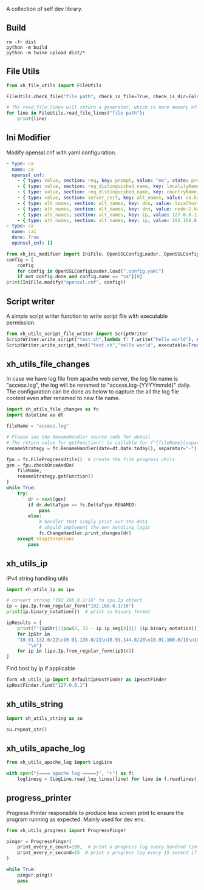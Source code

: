 A collection of self dev library.

## Build
```shell
rm -fr dist
python -m build
python -m twine upload dist/*
```

## File Utils
```python
from xh_file_utils import FileUtils

FileUtils.check_file("file path", check_is_file=True, check_is_dir=False)

# The read_file_lines will return a generator, which is more memory efficient
for line in FileUtils.read_file_lines("file path"):
    print(line)
```

## Ini Modifier
Modify openssl.cnf with yaml configuration.

```yaml
- type: ca
  name: ca
  openssl_cnf:
    - { type: value, section: req, key: prompt, value: "no", state: present }
    - { type: value, section: req_distinguished_name, key: localityName_default, state: remove }
    - { type: value, section: req_distinguished_name, key: countryName, value: HK, state: present }
    - { type: value, section: server_cert, key: alt_names, value: ca.kafka.examplecom, state: present }
    - { type: alt_names, section: alt_names, key: dns, value: localhost, state: present }
    - { type: alt_names, section: alt_names, key: dns, value: node-1.kafka.example.com, state: present }
    - { type: alt_names, section: alt_names, key: ip, value: 127.0.0.1, state: present }
    - { type: alt_names, section: alt_names, key: ip, value: 192.168.8.1, state: present }
- type: ca
  name: ca1
  done: True
  openssl_cnf: []

```

```python
from xh_ini_modifier import IniFile, OpenSSLConfigLoader, OpenSSLConfigMeta, OpenSSLConfigMetaRow
config = [
    config
    for config in OpenSSLConfigLoader.load(".config.yaml")
    if not config.done and config.name == "ca"][0]
print(IniFile.modify("openssl.cnf", config))
```

## Script writer
A simple script writer function to write script file with executable permission.

```python
from xh_utils_script_file_writer import ScriptWriter
ScriptWriter.write_script("test.sh",lambda f: f.write("hello world"), executable=True)
ScriptWriter.write_script_text("test.sh","hello world", executable=True)
```

## xh_utils_file_changes

In case we have log file from apache web server, the log file name is "access.log", the log will be renamed to "access.log-{YYYYmmdd}" daily. \
The configuration can be done as below to capture the all the log file content even after renamed to new file name.

```python
import xh_utils_file_changes as fc
import datetime as dt

fileName = "access.log"

# Please see the RenameHandler source code for detail
# The return value for getFunction() is callable for f"{fileName}{separator}{date}"
renameStrategy = fc.RenameHandler(date=dt.date.today(), separator="-")

fpu = fc.FileProgressUtils()  # create the file progress utils
gen = fpu.checkOnceAndDo(
    fileName,
    renameStrategy.getFunction()
)
while True:
    try:
        dr = next(gen)
        if dr.deltaType == fc.DeltaType.RENAMED:
            pass
        else:
            # handler that simply print out the data
            # should implement the own handling logic 
            fc.ChangeHandler.print_changes(dr)
    except StopIteration:
        pass
```

## xh_utils_ip

IPv4 string handling utils

```python
import xh_utils_ip as ipu

# convert string "192.168.8.1/16" to ipu.Ip object
ip = ipu.Ip.from_regular_form("192.168.8.1/16")
print(ip.binary_notation())  # print in binary format

ipResults = [
    print(f"{ipStr}[{pow(2, 32 - ip.ip_seg[4])}] {ip.binary_notation()}")
    for ipStr in
    "10.91.132.0/22\n10.91.136.0/21\n10.91.144.0/20\n10.91.160.0/19\n10.91.196.0/22\n10.91.200.0/21\n10.91.208.0/20\n10.91.224.0/19".split(
        "\n")
    for ip in [ipu.Ip.from_regular_form(ipStr)]
]
```

Find host by ip if applicable
```python
form xh_utils_ip import defaultIpHostFinder as ipHostFinder
ipHostFinder.find("127.0.0.1")
```

## xh_utils_string

```python
import xh_utils_string as su

su.repeat_str()
```

## xh_utils_apache_log

```python
from xh_utils_apache_log import LogLine

with open("{==== apache log =====}", "r") as f:
    loglinesg = [LogLine.read_log_lines(line) for line in f.readlines()]

```

## progress_printer
Progress Printer responsible to produce less screen print to ensure the program running as expected.
Mainly used for dev env.

```python
from xh_utils_progress import ProgressPinger

pinger = ProgressPinger(
    print_every_n_count=100,  # print a progress log every hundred times call ping method
    print_every_n_second=15  # print a progress log every 15 second if not meeting 100 record processing
)

while True:
    pinger.ping()
    pass
```